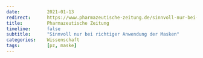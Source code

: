 ```yaml
---
date:          2021-01-13
redirect:      https://www.pharmazeutische-zeitung.de/sinnvoll-nur-bei-richtiger-anwendung-der-masken-123007/
title:         Pharmazeutische Zeitung
timeline:      false
subtitle:      "Sinnvoll nur bei richtiger Anwendung der Masken"
categories:    Wissenschaft
tags:          [pz, maske]
---
```

